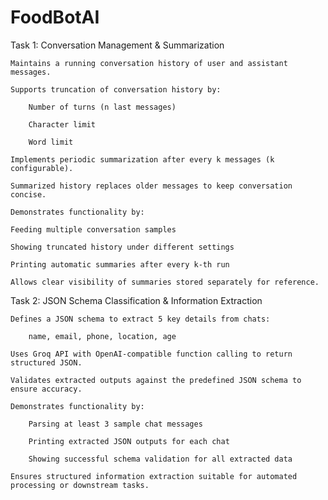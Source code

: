 # FoodBotAI

Task 1: Conversation Management & Summarization

    Maintains a running conversation history of user and assistant messages.

    Supports truncation of conversation history by:

        Number of turns (n last messages)

        Character limit

        Word limit

    Implements periodic summarization after every k messages (k configurable).

    Summarized history replaces older messages to keep conversation concise.

    Demonstrates functionality by:
    
    Feeding multiple conversation samples
    
    Showing truncated history under different settings
    
    Printing automatic summaries after every k-th run

    Allows clear visibility of summaries stored separately for reference.

Task 2: JSON Schema Classification & Information Extraction

    Defines a JSON schema to extract 5 key details from chats:
    
        name, email, phone, location, age
    
    Uses Groq API with OpenAI-compatible function calling to return structured JSON.
    
    Validates extracted outputs against the predefined JSON schema to ensure accuracy.
    
    Demonstrates functionality by:
    
        Parsing at least 3 sample chat messages
        
        Printing extracted JSON outputs for each chat
        
        Showing successful schema validation for all extracted data
    
    Ensures structured information extraction suitable for automated processing or downstream tasks.
          
